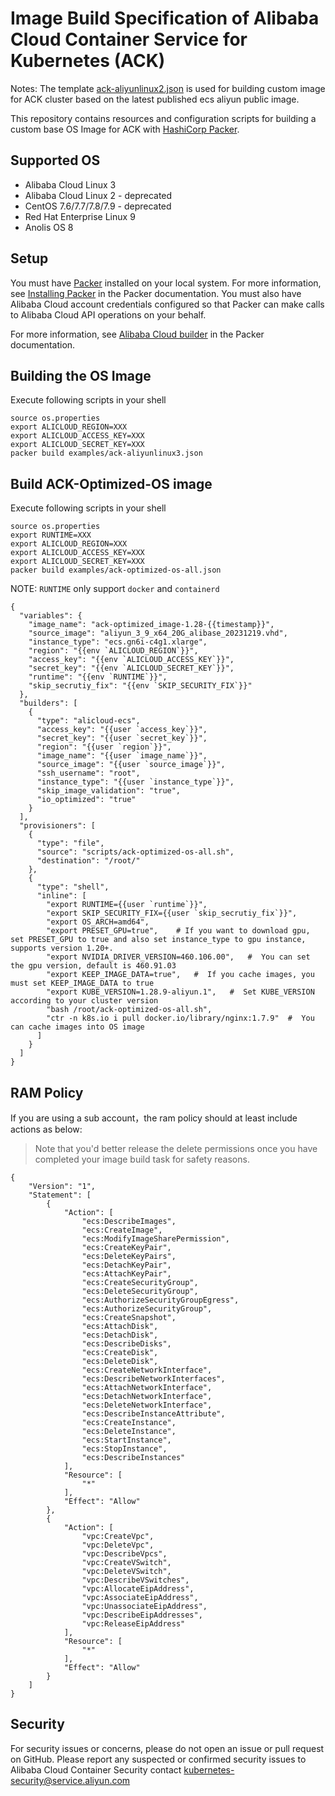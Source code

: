 # Image Build Specification of Alibaba Cloud Container Service for Kubernetes (ACK) 

Notes: The template [ack-aliyunlinux2.json](https://github.com/AliyunContainerService/ack-image-builder/blob/master/examples/ack-aliyunlinux2.json) is used for building custom image for ACK cluster based on the latest published ecs aliyun public image.

This repository contains resources and configuration scripts for building a custom base OS Image for ACK with [HashiCorp Packer](https://www.packer.io/).

## Supported OS

* Alibaba Cloud Linux 3
* Alibaba Cloud Linux 2  - deprecated
* CentOS 7.6/7.7/7.8/7.9 - deprecated
* Red Hat Enterprise Linux 9
* Anolis OS 8


## Setup

You must have [Packer](https://www.packer.io/) installed on your local system. For more information, see [Installing Packer](https://www.packer.io/docs/install/index.html) in the Packer documentation. You must also have Alibaba Cloud account credentials configured so that Packer can make calls to Alibaba Cloud API operations on your behalf.

For more information, see [Alibaba Cloud builder](https://www.packer.io/docs/builders/alicloud-ecs.html) in the Packer documentation.

## Building the OS Image

Execute following scripts in your shell

```
source os.properties
export ALICLOUD_REGION=XXX
export ALICLOUD_ACCESS_KEY=XXX
export ALICLOUD_SECRET_KEY=XXX
packer build examples/ack-aliyunlinux3.json
```

## Build ACK-Optimized-OS image

Execute following scripts in your shell

```
source os.properties
export RUNTIME=XXX
export ALICLOUD_REGION=XXX
export ALICLOUD_ACCESS_KEY=XXX
export ALICLOUD_SECRET_KEY=XXX
packer build examples/ack-optimized-os-all.json
```
NOTE: `RUNTIME` only support `docker` and `containerd`

```shell
{
  "variables": {
    "image_name": "ack-optimized_image-1.28-{{timestamp}}",
    "source_image": "aliyun_3_9_x64_20G_alibase_20231219.vhd",
    "instance_type": "ecs.gn6i-c4g1.xlarge",
    "region": "{{env `ALICLOUD_REGION`}}",
    "access_key": "{{env `ALICLOUD_ACCESS_KEY`}}",
    "secret_key": "{{env `ALICLOUD_SECRET_KEY`}}",
    "runtime": "{{env `RUNTIME`}}",
    "skip_secrutiy_fix": "{{env `SKIP_SECURITY_FIX`}}"
  },
  "builders": [
    {
      "type": "alicloud-ecs",
      "access_key": "{{user `access_key`}}",
      "secret_key": "{{user `secret_key`}}",
      "region": "{{user `region`}}",
      "image_name": "{{user `image_name`}}",
      "source_image": "{{user `source_image`}}",
      "ssh_username": "root",
      "instance_type": "{{user `instance_type`}}",
      "skip_image_validation": "true",
      "io_optimized": "true"
    }
  ],
  "provisioners": [
    {
      "type": "file",
      "source": "scripts/ack-optimized-os-all.sh",
      "destination": "/root/"
    },
    {
      "type": "shell",
      "inline": [
        "export RUNTIME={{user `runtime`}}",
        "export SKIP_SECURITY_FIX={{user `skip_secrutiy_fix`}}",
        "export OS_ARCH=amd64",
        "export PRESET_GPU=true",    # If you want to download gpu, set PRESET_GPU to true and also set instance_type to gpu instance, supports version 1.20+.
        "export NVIDIA_DRIVER_VERSION=460.106.00",   #  You can set the gpu version, default is 460.91.03
        "export KEEP_IMAGE_DATA=true",   #  If you cache images, you must set KEEP_IMAGE_DATA to true
        "export KUBE_VERSION=1.28.9-aliyun.1",   #  Set KUBE_VERSION according to your cluster version
        "bash /root/ack-optimized-os-all.sh",
        "ctr -n k8s.io i pull docker.io/library/nginx:1.7.9"  #  You can cache images into OS image
      ]
    }
  ]
}
```

## RAM Policy

If you are using a sub account，the ram policy should at least include actions as below:

> Note that you'd better release the delete permissions once you have completed your image build task for safety reasons.

```
{
    "Version": "1",
    "Statement": [
        {
            "Action": [
                "ecs:DescribeImages",
                "ecs:CreateImage",
                "ecs:ModifyImageSharePermission",
                "ecs:CreateKeyPair",
                "ecs:DeleteKeyPairs",
                "ecs:DetachKeyPair",
                "ecs:AttachKeyPair",
                "ecs:CreateSecurityGroup",
                "ecs:DeleteSecurityGroup",
                "ecs:AuthorizeSecurityGroupEgress",
                "ecs:AuthorizeSecurityGroup",
                "ecs:CreateSnapshot",
                "ecs:AttachDisk",
                "ecs:DetachDisk",
                "ecs:DescribeDisks",
                "ecs:CreateDisk",
                "ecs:DeleteDisk",
                "ecs:CreateNetworkInterface",
                "ecs:DescribeNetworkInterfaces",
                "ecs:AttachNetworkInterface",
                "ecs:DetachNetworkInterface",
                "ecs:DeleteNetworkInterface",
                "ecs:DescribeInstanceAttribute",
                "ecs:CreateInstance",
                "ecs:DeleteInstance",
                "ecs:StartInstance",
                "ecs:StopInstance",
                "ecs:DescribeInstances"
            ],
            "Resource": [
                "*"
            ],
            "Effect": "Allow"
        },
        {
            "Action": [
                "vpc:CreateVpc",
                "vpc:DeleteVpc",
                "vpc:DescribeVpcs",
                "vpc:CreateVSwitch",
                "vpc:DeleteVSwitch",
                "vpc:DescribeVSwitches",
                "vpc:AllocateEipAddress",
                "vpc:AssociateEipAddress",
                "vpc:UnassociateEipAddress",
                "vpc:DescribeEipAddresses",
                "vpc:ReleaseEipAddress"
            ],
            "Resource": [
                "*"
            ],
            "Effect": "Allow"
        }
    ]
}
```

## Security

For security issues or concerns, please do not open an issue or pull request on GitHub. Please report any suspected or confirmed security issues to Alibaba Cloud Container Security contact <kubernetes-security@service.aliyun.com>

